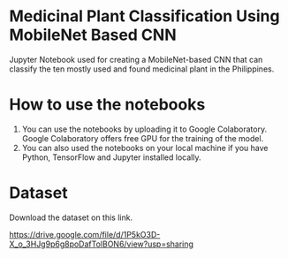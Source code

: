 # Medicinal Plant Classification Using MobileNet Based CNN
Jupyter Notebook used for creating a MobileNet-based CNN that can classify the ten mostly used and found medicinal plant in the Philippines.

# How to use the notebooks
1. You can use the notebooks by uploading it to Google Colaboratory. Google Colaboratory offers free GPU for the training of the model.
2. You can also used the notebooks on your local machine if you have Python, TensorFlow and Jupyter installed locally. 

# Dataset
Download the dataset on this link.

https://drive.google.com/file/d/1P5kO3D-X_o_3HJg9p6g8poDafTolBON6/view?usp=sharing
